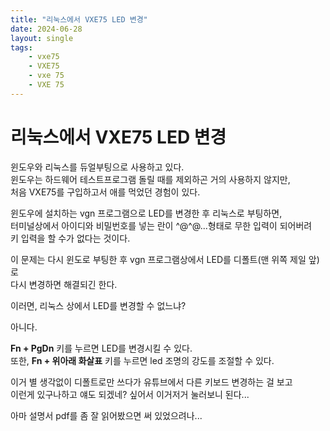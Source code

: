 ```yaml
---
title: "리눅스에서 VXE75 LED 변경"
date: 2024-06-28
layout: single
tags: 
    - vxe75
    - VXE75
    - vxe 75
    - VXE 75
---
```


# 리눅스에서 VXE75 LED 변경

윈도우와 리눅스를 듀얼부팅으로 사용하고 있다.  
윈도우는 하드웨어 테스트프로그램 돌릴 때를 제외하곤 거의 사용하지 않지만,  
처음 VXE75를 구입하고서 애를 먹었던 경험이 있다.  

윈도우에 설치하는 vgn 프로그램으로 LED를 변경한 후 리눅스로 부팅하면,  
터미널상에서 아이디와 비밀번호를 넣는 란이 ^@^@...형태로 무한 입력이 되어버려  
키 입력을 할 수가 없다는 것이다.  

이 문제는 다시 윈도로 부팅한 후 vgn 프로그램상에서 LED를 디폴트(맨 위쪽 제일 앞)로  
다시 변경하면 해결되긴 한다.  

이러면, 리눅스 상에서 LED를 변경할 수 없느냐?  

아니다.  

**Fn + PgDn** 키를 누르면 LED를 변경시킬 수 있다.  
또한, **Fn + 위아래 화살표** 키를 누르면 led 조명의 강도를 조절할 수 있다.  

이거 별 생각없이 디폴트로만 쓰다가 유튜브에서 다른 키보드 변경하는 걸 보고  
이런게 있구나하고 얘도 되겠네? 싶어서 이거저거 눌러보니 된다...  

아마 설명서 pdf를 좀 잘 읽어봤으면 써 있었으려나...
